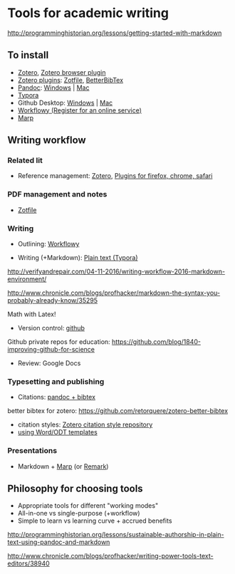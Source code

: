 # Tools for academic writing

http://programminghistorian.org/lessons/getting-started-with-markdown

## To install

- [Zotero](https://www.zotero.org), [Zotero browser plugin](https://www.zotero.org/download/)
- [Zotero plugins](https://github.com/retorquere/zotero-better-bibtex/wiki/Installation): [Zotfile](https://addons.mozilla.org/firefox/downloads/file/420697/zotfile-4.2.6-fx.xpi?src=dp-btn-primary), [BetterBibTex](https://github.com/retorquere/zotero-better-bibtex/releases/download/1.6.98/zotero-better-bibtex-1.6.98.xpi)
- [Pandoc](http://pandoc.org/installing.html): [Windows](https://github.com/jgm/pandoc/releases/download/1.19.2.1/pandoc-1.19.2.1-windows.msi) | [Mac](https://github.com/jgm/pandoc/releases/download/1.19.2.1/pandoc-1.19.2.1-osx.pkg)
- [Typora](https://www.typora.io/#download)
- Github Desktop: [Windows](https://github-windows.s3.amazonaws.com/GitHubSetup.exe) | [Mac](https://central.github.com/mac/latest)
- [Workflowy (Register for an online service)](https://workflowy.com/invite/eb640f.lnx)
- [Marp](https://yhatt.github.io/marp/)


## Writing workflow


### Related lit

- Reference management: [Zotero](https://www.zotero.org), [Plugins for firefox, chrome, safari](https://www.zotero.org/download/)



### PDF management and notes

- [Zotfile](http://zotfile.com)



### Writing

- Outlining: [Workflowy](https://workflowy.com/invite/eb640f.lnx)

- Writing (+Markdown): [Plain text (Typora)](https://typora.io/)

http://verifyandrepair.com/04-11-2016/writing-workflow-2016-markdown-environment/

http://www.chronicle.com/blogs/profhacker/markdown-the-syntax-you-probably-already-know/35295

Math with Latex!


- Version control: [github](https://tomwallis.info/2014/02/05/version-control-part-1-local-repository/)

Github private repos for education: https://github.com/blog/1840-improving-github-for-science

- Review: Google Docs



### Typesetting and publishing

- Citations: [pandoc + bibtex](http://verifyandrepair.com/04-13-2016/citations-export-preview/)

better bibtex for zotero: https://github.com/retorquere/zotero-better-bibtex

- citation styles: [Zotero citation style repository](https://www.zotero.org/styles)
- [using Word/ODT templates](https://github.com/jgm/pandoc/wiki/Defining-custom-DOCX-styles-in-LibreOffice-(and-Word))

### Presentations

- Markdown + [Marp](https://yhatt.github.io/marp/) (or [Remark](https://remarkjs.com/remarkise))




## Philosophy for choosing tools

- Appropriate tools for different "working modes"
- All-in-one vs single-purpose (+workflow)
- Simple to learn vs learning curve + accrued benefits

http://programminghistorian.org/lessons/sustainable-authorship-in-plain-text-using-pandoc-and-markdown

http://www.chronicle.com/blogs/profhacker/writing-power-tools-text-editors/38940

